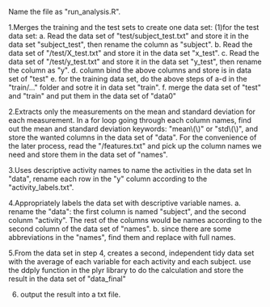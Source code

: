 Name the file as "run_analysis.R".

1.Merges the training and the test sets to create one data set: 
(1)for the test data set: 
a. Read the data set of "test/subject_test.txt" and store it in the data set "subject_test", then rename the column as "subject".
b. Read the data set of "/test/X_test.txt" and store it in the data set "x_test".
c. Read the data set of "/test/y_test.txt" and store it in the data set "y_test", then rename the column as "y".
d. column bind the above columns and store is in data set of "test"
e. for the training data set, do the above steps of a-d in the "train/..." folder and sotre it in data set "train".
f. merge the data set of "test" and "train" and put them in the data set of "data0"
  
2.Extracts only the measurements on the mean and standard deviation for each measurement.
In a for loop going through each column names, find out the mean and standard deviation keywords: "mean\\(\\)" or "std\\(\\)", and store the wanted columns in the data set of "data". For the convenience of the later process, read the "/features.txt" and pick up the column names we need and store them in the data set of "names".


3.Uses descriptive activity names to name the activities in the data set
In "data", rename each row in the "y" column according to the "activity_labels.txt".

4.Appropriately labels the data set with descriptive variable names.
a. rename the "data": the first column is named "subject", and the second colunm "activity". The rest of the columns would be names according to the second column of the data set of "names".
b. since there are some abbreviations in the "names", find them and replace with full names.

5.From the data set in step 4, creates a second, independent tidy data set with the average of each variable for each activity and each subject.
use the ddply function in the plyr library to do the calculation and store the result in the data set of "data_final"

6. output the result into a txt file.

